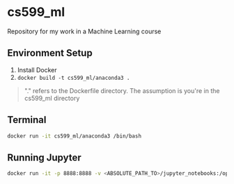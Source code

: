 # cs599_ml

Repository for my work in a Machine Learning course

## Environment Setup

1. Install Docker
2. ```docker build -t cs599_ml/anaconda3 .```

> "." refers to the Dockerfile directory. The assumption is you're in the cs599_ml directory

## Terminal

```sh
docker run -it cs599_ml/anaconda3 /bin/bash
```

## Running Jupyter

```sh
docker run -it -p 8888:8888 -v <ABSOLUTE_PATH_TO>/jupyter_notebooks:/opt/notebooks cs599_ml/anaconda3
```